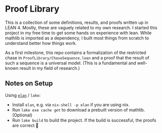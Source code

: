 # Proof Library

This is a collection of some definitions, results, and proofs written up in LEAN 4. 
Mostly, these are vaguely related to my own research.
I started this project in my free time to get some hands on experience with lean.
While mathlib is imported as a dependency, I built most things from scratch to understand better how things work.

As a first milestone, this repo contains a formalization of the restricted chase in `ProofLibrary/ChaseSequence.lean` 
and a proof that the result of such a sequence is a universal model. (This is a fundamental and well-known result in my field of research.)

## Notes on Setup

Using [`elan`](https://github.com/leanprover/elan) / `lake`:  

- Install `elan`, e.g. via `nix-shell -p elan` if you are using nix.
- Run `lake exe cache get` to download a prebuilt version of mathlib. (Optional) 
- Run `lake build` to build the project. If the build is successful, the proofs are correct :tada:


